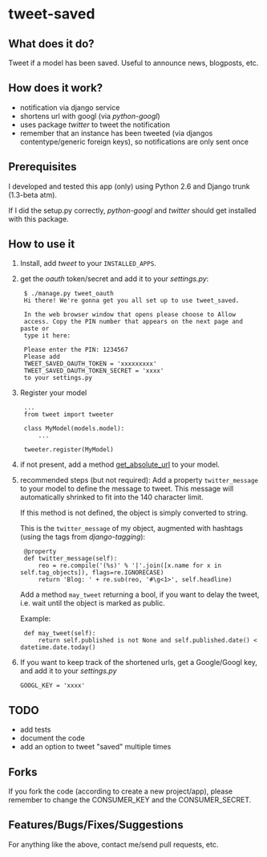 tweet-saved
===========

What does it do?
----------------

Tweet if a model has been saved. Useful to announce news, blogposts, etc.


How does it work?
-----------------

- notification via django service
- shortens url with googl (via *python-googl*)
- uses package *twitter* to tweet the notification
- remember that an instance has been tweeted (via djangos contentype/generic
  foreign keys), so notifications are only sent once

Prerequisites
-------------

I developed and tested this app (only) using Python 2.6 and Django trunk (1.3-beta atm).

If I did the setup.py correctly, *python-googl* and *twitter* should get
installed with this package.

How to use it
-------------

1. Install, add *tweet* to your ``INSTALLED_APPS``.

2. get the *oauth* token/secret and add it to your *settings.py*:

        $ ./manage.py tweet_oauth
        Hi there! We're gonna get you all set up to use tweet_saved.

        In the web browser window that opens please choose to Allow
        access. Copy the PIN number that appears on the next page and paste or
        type it here:

        Please enter the PIN: 1234567
        Please add
        TWEET_SAVED_OAUTH_TOKEN = 'xxxxxxxxx'
        TWEET_SAVED_OAUTH_TOKEN_SECRET = 'xxxx'
        to your settings.py

3. Register your model

        ...
        from tweet import tweeter

        class MyModel(models.model):
            ...

        tweeter.register(MyModel)

4. if not present, add a method [get_absolute_url](http://docs.djangoproject.com/en/dev/ref/models/instances/#get-absolute-url
 "Django documentation on get-absolute-url")
 to your model.

5. recommended steps (but not required):
    Add a property ``twitter_message`` to your model to define the message to tweet.
    This message will automatically shrinked to fit into the 140 character limit.

    If this method is not defined, the object is simply converted to string.

    This is the ``twitter_message`` of my object, augmented with hashtags
    (using the tags from *django-tagging*):

        @property
        def twitter_message(self):
            reo = re.compile('(%s)' % '|'.join([x.name for x in self.tag_objects]), flags=re.IGNORECASE)
            return 'Blog: ' + re.sub(reo, '#\g<1>', self.headline)

    Add a method ``may_tweet`` returning a bool, if you want to delay the tweet,
    i.e. wait until the object is marked as public.

    Example:

        def may_tweet(self):
            return self.published is not None and self.published.date() < datetime.date.today()

6. If you want to keep track of the shortened urls, get a Google/Googl key, and add it to your *settings.py*

    ``GOOGL_KEY = 'xxxx'``

TODO
----

- add tests
- document the code
- add an option to tweet "saved" multiple times

Forks
-----

If you fork the code (according to create a new project/app), please remember
to change the CONSUMER_KEY and the CONSUMER_SECRET.

Features/Bugs/Fixes/Suggestions
-------------------------------

For anything like the above, contact me/send pull requests, etc.